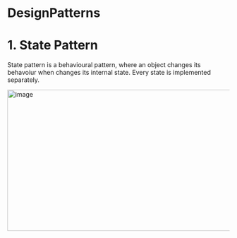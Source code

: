 # DesignPatterns
# 1. State Pattern
State pattern is a behavioural pattern, where an object changes its behavoiur when changes its internal state. Every state is implemented separately.

<img width="700" height="320" alt="image" src="https://github.com/user-attachments/assets/9ecbadd7-0d14-45ac-b1d0-6ebe75773e84" />
